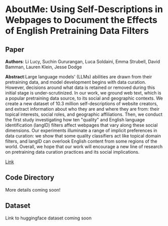 # AboutMe: Using Self-Descriptions in Webpages to Document the Effects of English Pretraining Data Filters

## Paper

**Authors**: Li Lucy, Suchin Gururangan, Luca Soldaini, Emma Strubell, David Bamman, Lauren Klein, Jesse Dodge

**Abstract**:Large language models' (LLMs) abilities are drawn from their pretraining data, and model development begins with data curation. However, decisions around what data is retained or removed during this initial stage is under-scrutinized. In our work, we ground web text, which is a popular pretraining data source, to its social and geographic contexts. We create a new dataset of 10.3 million self-descriptions of website creators, and extract information about who they are and where they are from: their topical interests, social roles, and geographic affiliations. Then, we conduct the first study investigating how ten "quality" and English language identification (langID) filters affect webpages that vary along these social dimensions. Our experiments illuminate a range of implicit preferences in data curation: we show that some quality classifiers act like topical domain filters, and langID can overlook English content from some regions of the world. Overall, we hope that our work will encourage a new line of research on pretraining data curation practices and its social implications.

[Link](https://lucy3.github.io/preprint.pdf)

## Code Directory

More details coming soon!

## Dataset 

Link to huggingface dataset coming soon 
